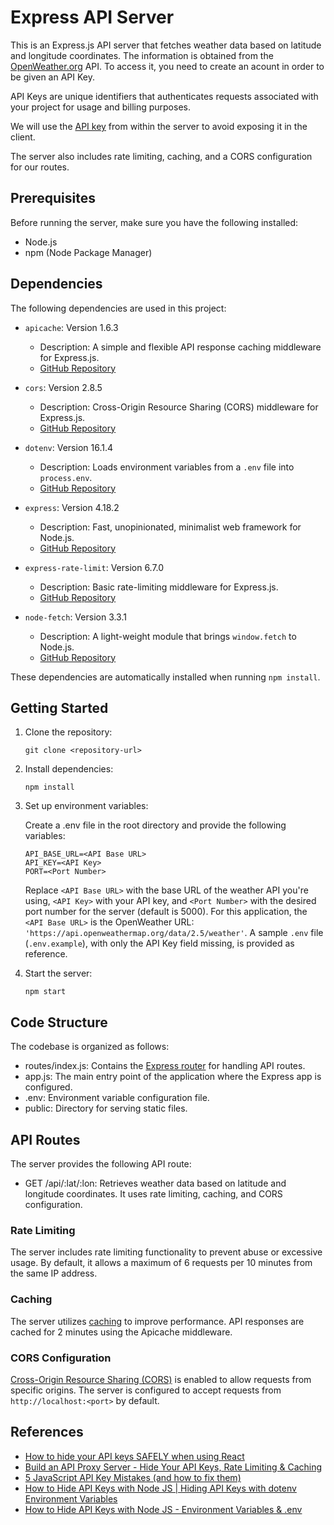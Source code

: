 # Express API Server

This is an Express.js API server that fetches weather data based on latitude and longitude coordinates. The information is obtained from the [OpenWeather.org](https://openweathermap.org/) API. To access it, you need to create an acount in order to be given an API Key. 

API Keys are unique identifiers that authenticates requests associated with your project for usage and billing purposes. 

We will use the [API key](https://www.fortinet.com/resources/cyberglossary/api-key) from within the server to avoid exposing it in the client. 

The server also includes rate limiting, caching, and a CORS configuration for our routes.

## Prerequisites

Before running the server, make sure you have the following installed:

- Node.js
- npm (Node Package Manager)

## Dependencies

The following dependencies are used in this project:

- `apicache`: Version 1.6.3
  - Description: A simple and flexible API response caching middleware for Express.js.
  - [GitHub Repository](https://github.com/kwhitley/apicache)

- `cors`: Version 2.8.5
  - Description: Cross-Origin Resource Sharing (CORS) middleware for Express.js.
  - [GitHub Repository](https://github.com/expressjs/cors)

- `dotenv`: Version 16.1.4
  - Description: Loads environment variables from a `.env` file into `process.env`.
  - [GitHub Repository](https://github.com/motdotla/dotenv)

- `express`: Version 4.18.2
  - Description: Fast, unopinionated, minimalist web framework for Node.js.
  - [GitHub Repository](https://github.com/expressjs/express)

- `express-rate-limit`: Version 6.7.0
  - Description: Basic rate-limiting middleware for Express.js.
  - [GitHub Repository](https://github.com/nfriedly/express-rate-limit)

- `node-fetch`: Version 3.3.1
  - Description: A light-weight module that brings `window.fetch` to Node.js.
  - [GitHub Repository](https://github.com/node-fetch/node-fetch)

These dependencies are automatically installed when running `npm install`.

## Getting Started

1. Clone the repository:

   ```shell
   git clone <repository-url>
   ```

2. Install dependencies:
    ```shell
    npm install
    ```

3. Set up environment variables:

    Create a .env file in the root directory and provide the following variables:

    ```shell
    API_BASE_URL=<API Base URL>
    API_KEY=<API Key>
    PORT=<Port Number>
    ```

    Replace `<API Base URL>` with the base URL of the weather API you're using, `<API Key>` with your API key, and `<Port Number>` with the desired port number for the server (default is 5000). For this application, the `<API Base URL>` is the OpenWeather URL: `'https://api.openweathermap.org/data/2.5/weather'`. A sample `.env` file (`.env.example`), with only the API Key field missing, is provided as reference.

4. Start the server:

    ```shell
    npm start
    ```

## Code Structure

The codebase is organized as follows:

- routes/index.js: Contains the [Express router](https://expressjs.com/en/guide/routing.html) for handling API routes.
- app.js: The main entry point of the application where the Express app is configured.
- .env: Environment variable configuration file.
- public: Directory for serving static files.

## API Routes

The server provides the following API route:

- GET /api/:lat/:lon: Retrieves weather data based on latitude and longitude coordinates. It uses rate limiting, caching, and CORS configuration.

### Rate Limiting

The server includes rate limiting functionality to prevent abuse or excessive usage. By default, it allows a maximum of 6 requests per 10 minutes from the same IP address.

### Caching

The server utilizes [caching](https://wp-rocket.me/wordpress-cache/different-types-of-caching/) to improve performance. API responses are cached for 2 minutes using the Apicache middleware.

### CORS Configuration

[Cross-Origin Resource Sharing (CORS)](https://en.wikipedia.org/wiki/Cross-origin_resource_sharing) is enabled to allow requests from specific origins. The server is configured to accept requests from `http://localhost:<port>` by default.

## References

- [How to hide your API keys SAFELY when using React](https://www.youtube.com/watch?v=FcwfjMebjTU)
- [Build an API Proxy Server - Hide Your API Keys, Rate Limiting & Caching](https://www.youtube.com/watch?v=ZGymN8aFsv4)
- [5 JavaScript API Key Mistakes (and how to fix them)](https://www.youtube.com/watch?v=7oJgdyMS4rQ)
- [How to Hide API Keys with Node JS | Hiding API Keys with dotenv Environment Variables](https://www.youtube.com/watch?v=uk9pviyvrtg)
- [How to Hide API Keys with Node JS - Environment Variables & .env](https://monsterlessons-academy.com/posts/how-to-hide-api-keys-with-node-js)